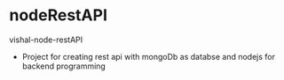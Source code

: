 # nodeRestAPI
vishal-node-restAPI

- Project for creating rest api with mongoDb as databse and nodejs for backend programming 